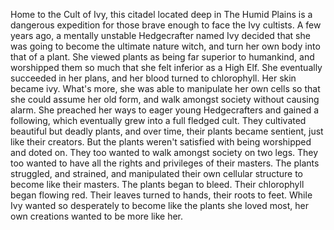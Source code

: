 <!-- TITLE: The Citadel of Ivy -->

Home to the Cult of Ivy, this citadel located deep in The Humid Plains is a dangerous expedition for those brave enough to face the Ivy cultists. A few years ago, a mentally unstable Hedgecrafter named Ivy decided that she was going to become the ultimate nature witch, and turn her own body into that of a plant. She viewed plants as being far superior to humankind, and worshipped them so much that she felt inferior as a High Elf. She eventually succeeded in her plans, and her blood turned to chlorophyll. Her skin became ivy. What's more, she was able to manipulate her own cells so that she could assume her old form, and walk amongst society without causing alarm. She preached her ways to eager young Hedgecrafters and gained a following, which eventually grew into a full fledged cult. They cultivated beautiful but deadly plants, and over time, their plants became sentient, just like their creators. But the plants weren't satisfied with being worshipped and doted on. They too wanted to walk amongst society on two legs. They too wanted to have all the rights and privileges of their masters. The plants struggled, and strained, and manipulated their own cellular structure to become like their masters. The plants began to bleed. Their chlorophyll began flowing red. Their leaves turned to hands, their roots to feet. While Ivy wanted so desperately to become like the plants she loved most, her own creations wanted to be more like her.